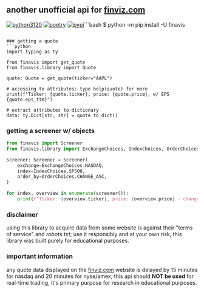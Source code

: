 ## another unofficial api for [finviz.com](https://finviz.com)

[![python3120](https://img.shields.io/badge/python-3.12-blue.svg)](https://www.python.org/downloads/release/python-3120/)
[![poetry](https://img.shields.io/badge/poetry-1.4.2-blue.svg)](https://github.com/python-poetry/poetry/releases/tag/1.4.2/)
[![pypi](https://badge.fury.io/py/finavis.svg?t=1704406095)](https://pypi.org/project/finavis/)```bash
$ python -m pip install -U finavis
```

### getting a quote
```python
import typing as ty

from finavis import get_quote
from finavis.library import Quote

quote: Quote = get_quote(ticker="AAPL")

# accessing to attributes: type help(quote) for more
print(f"Ticker: {quote.ticker}, price: {quote.price}, w/ EPS {quote.eps_ttm}")

# extract attributes to dictionary
data: ty.Dict[str, str] = quote.to_dict()
```

### getting a screener w/ objects
```python
from finavis import Screener
from finavis.library import ExchangeChoices, IndexChoices, OrderChoices

screener: Screener = Screener(
    exchange=ExchangeChoices.NASDAQ,
    index=IndexChoices.SP500,
    order_by=OrderChoices.CHANGE_ASC,
)

for index, overview in enumerate(screener()):
    print(f"Ticker: {overview.ticker}, price: {overview.price} - change: {overview.change}")
```

### disclaimer
using this library to acquire data from some website is against their "terms of service" and *robots.txt*; use it responsibly and at your own risk, this library was built purely for educational purposes.


### important information
any quote data displayed on the [finviz.com](https://finviz.com) website is delayed by 15 minutes for nasdaq and 20 minutes for nyse/amex; this api should **NOT be used** for real-time trading, it's primary purpose for research in educational purposes.
